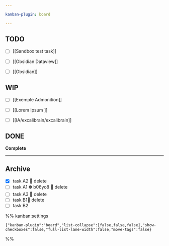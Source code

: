 ```yaml
---

kanban-plugin: board

---
```


## TODO

- [ ] [[Sandbox test task]]
- [ ] [[Obsidian Dataview]]
- [ ] [[Obsidian]]


## WIP

- [ ] [[Exemple Admonition]]
- [ ] [[Lorem Ipsum ]]
- [ ] [[IA/excalibrain/excalibrain]]


## DONE

**Complete**


***

## Archive

- [x] task A2 🏁 delete
- [ ] task A1 ⛔ b06yo8 🏁 delete
- [ ] task A3 🏁 delete
- [ ] task B1🏁 delete
- [ ] task B2

%% kanban:settings
```
{"kanban-plugin":"board","list-collapse":[false,false,false],"show-checkboxes":false,"full-list-lane-width":false,"move-tags":false}
```
%%